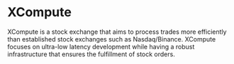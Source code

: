 # XCompute
XCompute is a stock exchange that aims to process trades more efficiently than established stock exchanges such as Nasdaq/Binance. XCompute focuses on ultra-low latency development while having a robust infrastructure that ensures the fulfillment of stock orders.